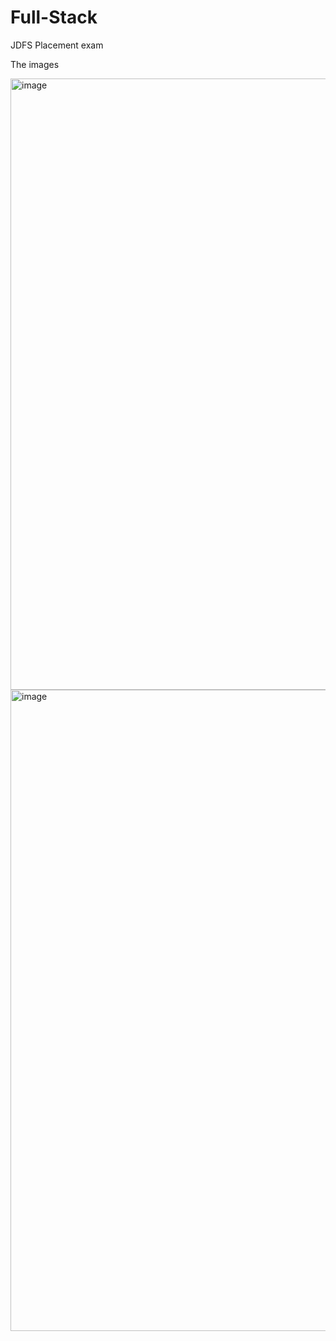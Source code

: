 # Full-Stack
JDFS Placement exam

The images

<img width="1882" height="978" alt="image" src="https://github.com/user-attachments/assets/f678b384-b337-4161-b84f-812287836f75" />
<img width="1907" height="1026" alt="image" src="https://github.com/user-attachments/assets/6b1193de-86e7-4b87-a928-0cae8d62c1b6" />

